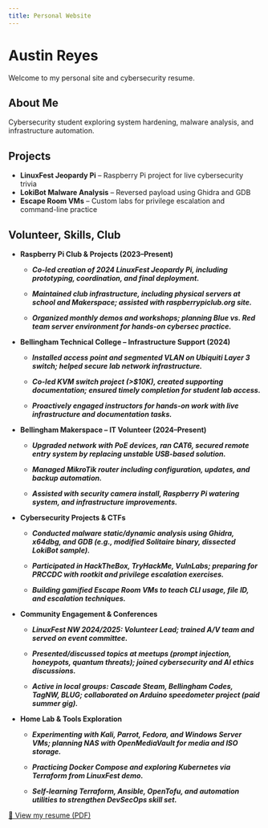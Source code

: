 ```yaml
---
title: Personal Website
---
```


# Austin Reyes

Welcome to my personal site and cybersecurity resume.

## About Me

Cybersecurity student exploring system hardening, malware analysis, and infrastructure automation.

## Projects

- **LinuxFest Jeopardy Pi** – Raspberry Pi project for live cybersecurity trivia
- **LokiBot Malware Analysis** – Reversed payload using Ghidra and GDB
- **Escape Room VMs** – Custom labs for privilege escalation and command-line practice

## Volunteer, Skills, Club 


- **Raspberry Pi Club & Projects (2023–Present)**
  - ***Co-led creation of 2024 LinuxFest Jeopardy Pi, including prototyping, coordination, and final deployment.***


  - ***Maintained club infrastructure, including physical servers at school and Makerspace; assisted with raspberrypiclub.org site.***


  - ***Organized monthly demos and workshops; planning Blue vs. Red team server environment for hands-on cybersec practice.***


- **Bellingham Technical College – Infrastructure Support (2024)**
  - ***Installed access point and segmented VLAN on Ubiquiti Layer 3 switch; helped secure lab network infrastructure.***


  - ***Co-led KVM switch project (>$10K), created supporting documentation; ensured timely completion for student lab access.***


  - ***Proactively engaged instructors for hands-on work with live infrastructure and documentation tasks.***


- **Bellingham Makerspace – IT Volunteer (2024–Present)**
  - ***Upgraded network with PoE devices, ran CAT6, secured remote entry system by replacing unstable USB-based solution.***


  - ***Managed MikroTik router including configuration, updates, and backup automation.***


  - ***Assisted with security camera install, Raspberry Pi watering system, and infrastructure improvements.***


- **Cybersecurity Projects & CTFs**
  - ***Conducted malware static/dynamic analysis using Ghidra, x64dbg, and GDB (e.g., modified Solitaire binary, dissected LokiBot sample).***


  - ***Participated in HackTheBox, TryHackMe, VulnLabs; preparing for PRCCDC with rootkit and privilege escalation exercises.***


  - ***Building gamified Escape Room VMs to teach CLI usage, file ID, and escalation techniques.***


- **Community Engagement & Conferences**
  - ***LinuxFest NW 2024/2025: Volunteer Lead; trained A/V team and served on event committee.***


  - ***Presented/discussed topics at meetups (prompt injection, honeypots, quantum threats); joined cybersecurity and AI ethics discussions.***


  - ***Active in local groups: Cascade Steam, Bellingham Codes, TagNW, BLUG; collaborated on Arduino speedometer project (paid summer gig).***


- **Home Lab & Tools Exploration**
  - ***Experimenting with Kali, Parrot, Fedora, and Windows Server VMs; planning NAS with OpenMediaVault for media and ISO storage.***


  - ***Practicing Docker Compose and exploring Kubernetes via Terraform from LinuxFest demo.***


  - ***Self-learning Terraform, Ansible, OpenTofu, and automation utilities to strengthen DevSecOps skill set.***


[📄 View my resume (PDF)](resume.pdf)
